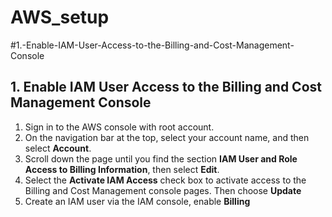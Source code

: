 # AWS_setup

#1.-Enable-IAM-User-Access-to-the-Billing-and-Cost-Management-Console

## 1. Enable IAM User Access to the Billing and Cost Management Console

1. Sign in to the AWS console with root account.
2. On the navigation bar at the top, select your account name, and then select __Account__.
3. Scroll down the page until you find the section __IAM User and Role Access to Billing Information__, then select __Edit__.
4. Select the __Activate IAM Access__ check box to activate access to the Billing and Cost Management console pages. Then choose __Update__
5. Create an IAM user via the IAM console, enable __Billing__
